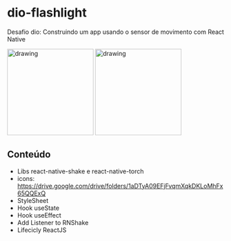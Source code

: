 # dio-flashlight

Desafio dio: Construindo um app usando o sensor de movimento com React Native

<div>
<img src="https://user-images.githubusercontent.com/28990749/165650549-07daaabe-15fa-432e-9146-71bae90e43b0.png" alt="drawing" width="200"/>

<img src="https://user-images.githubusercontent.com/28990749/165650568-afdd77ea-fa79-488c-ac0b-13c9ecce847c.png" alt="drawing" width="200"/>
</div>


## Conteúdo 

- Libs react-native-shake e react-native-torch
- icons: https://drive.google.com/drive/folders/1aDTyA09EFjFvqmXqkDKLoMhFx65QQExQ
- StyleSheet
- Hook useState
- Hook useEffect
- Add Listener to RNShake
- Lifecicly ReactJS

